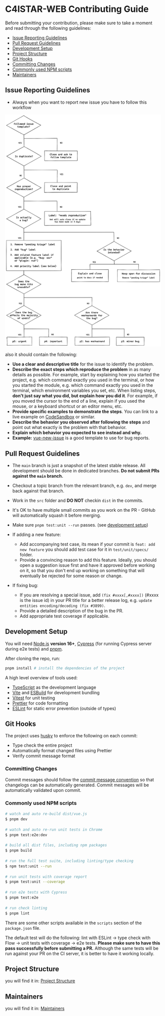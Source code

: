# C4ISTAR-WEB Contributing Guide

Before submitting your contribution, please make sure to take a moment and read through the following guidelines:

- [Issue Reporting Guidelines](#issue-reporting-guidelines)
- [Pull Request Guidelines](#pull-request-guidelines)
- [Development Setup](#development-setup)
- [Project Structure](#project-structure)
- [Git Hooks](#git-hooks)
- [Committing Changes](#committing-changes)
- [Commonly used NPM scripts](#commonly-used-npm-scripts)
- [Maintainers](#maintainers)

## Issue Reporting Guidelines

- Always when you want to report new issue you have to follow this workflow

![Workflow](./issue-workflow.png)

also it should contain the following:

- **Use a clear and descriptive title** for the issue to identify the problem.
- **Describe the exact steps which reproduce the problem** in as many details as possible. For example, start by explaining how you started the project, e.g. which command exactly you used in the terminal, or how you started the module, e.g. which command exactly you used in the terminal, which environment variables you set, etc. When listing steps, **don't just say what you did, but explain how you did it**. For example, if you moved the cursor to the end of a line, explain if you used the mouse, or a keyboard shortcut or an editor menu, etc.
- **Provide specific examples to demonstrate the steps**. You can link to a live example on [CodeSandbox](https://codesandbox.io/) or similar.
- **Describe the behavior you observed after following the steps** and point out what exactly is the problem with that behavior.
- **Explain which behavior you expected to see instead and why.**
- **Example:** [vue-new-issue](https://new-issue.vuejs.org/) is a good template to use for bug reports.

## Pull Request Guidelines

- The `main` branch is just a snapshot of the latest stable release. All development should be done in dedicated branches. **Do not submit PRs against the `main` branch.**

- Checkout a topic branch from the relevant branch, e.g. `dev`, and merge back against that branch.

- Work in the `src` folder and **DO NOT** checkin `dist` in the commits.

- It's OK to have multiple small commits as you work on the PR - GitHub will automatically squash it before merging.

- Make sure `pnpm test:unit --run` passes. (see [development setup](#development-setup))

- If adding a new feature:

  - Add accompanying test case, its mean if your commit is `feat: add new feature` you should add test case for it in `test/unit/specs/` folder.
  - Provide a convincing reason to add this feature. Ideally, you should open a suggestion issue first and have it approved before working on it, so that you don't end up working on something that will eventually be rejected for some reason or change.

- If fixing bug:
  - If you are resolving a special issue, add `(fix #xxxx[,#xxxx])` (#xxxx is the issue id) in your PR title for a better release log, e.g. `update entities encoding/decoding (fix #3899)`.
  - Provide a detailed description of the bug in the PR.
  - Add appropriate test coverage if applicable.

## Development Setup

You will need [Node.js](http://nodejs.org) **version 16+**, [Cypress](https://cypress.io) (for running Cypress server during e2e tests) and [pnpm](https://pnpm.io/).

After cloning the repo, run:

```bash
pnpm install # install the dependencies of the project
```

A high level overview of tools used:

- [TypeScript](https://www.typescriptlang.org/) as the development language
- [Vite](https://vitejs.dev/) and [ESBuild](https://esbuild.github.io/) for development bundling
- [Vitest](https://vitest.dev/) for unit testing
- [Prettier](https://prettier.io/) for code formatting
- [ESLint](https://eslint.org/) for static error prevention (outside of types)

## Git Hooks

The project uses [husky](https://typicode.github.io/husky/) to enforce the following on each commit:

- Type check the entire project
- Automatically format changed files using Prettier
- Verify commit message format

### Committing Changes

Commit messages should follow the [commit message convention](./commit-convention.md) so that changelogs can be automatically generated. Commit messages will be automatically validated upon commit.

### Commonly used NPM scripts

```bash
# watch and auto re-build dist/vue.js
$ pnpm dev

# watch and auto re-run unit tests in Chrome
$ pnpm test:e2e:dev

# build all dist files, including npm packages
$ pnpm build

# run the full test suite, including linting/type checking
$ npm test:unit --run

# run unit tests with coverage report
$ pnpm test:unit --coverage

# run e2e tests with Cypress
$ pnpm test:e2e

# run check linting
$ pnpm lint
```

There are some other scripts available in the `scripts` section of the `package.json` file.

The default test will do the following: lint with ESLint -> type check with Flow -> unit tests with coverage -> e2e tests. **Please make sure to have this pass successfully before submitting a PR.** Although the same tests will be run against your PR on the CI server, it is better to have it working locally.

## Project Structure

you will find it in: [Project Structure](./project-structure.md)

## Maintainers

you will find it in: [Maintainers](./maintenance.md)
